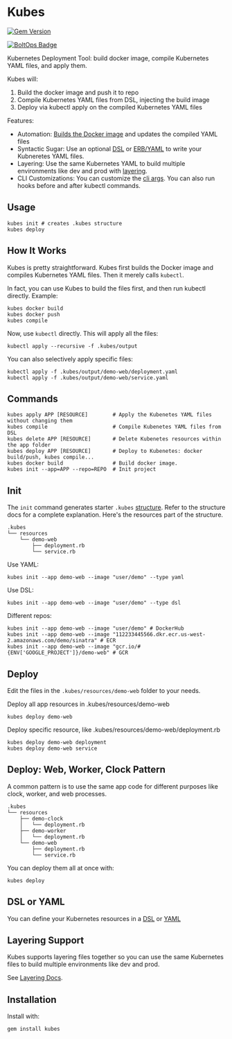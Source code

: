 # Kubes

[![Gem Version](https://badge.fury.io/rb/kubes.png)](http://badge.fury.io/rb/kubes)

[![BoltOps Badge](https://img.boltops.com/boltops/badges/boltops-badge.png)](https://www.boltops.com)

Kubernetes Deployment Tool: build docker image, compile Kubernetes YAML files, and apply them.

Kubes will:

1. Build the docker image and push it to repo
2. Compile Kubernetes YAML files from DSL, injecting the build image
3. Deploy via kubectl apply on the compiled Kubernetes YAML files

Features:

* Automation: [Builds the Docker image](docs/docker.md) and updates the compiled YAML files
* Syntactic Sugar: Use an optional [DSL](docs/dsl.md) or [ERB/YAML](docs/yaml.md) to write your Kubneretes YAML files.
* Layering: Use the same Kubernetes YAML to build multiple environments like dev and prod with [layering](docs/layering.md).
* CLI Customizations: You can customize the [cli args](docs/kubectl.md). You can also run hooks before and after kubectl commands.

## Usage

    kubes init # creates .kubes structure
    kubes deploy

## How It Works

Kubes is pretty straightforward. Kubes first builds the Docker image and compiles Kubernetes YAML files. Then it merely calls `kubectl`.

In fact, you can use Kubes to build the files first, and then run kubectl directly. Example:

    kubes docker build
    kubes docker push
    kubes compile

Now, use `kubectl` directly. This will apply all the files:

    kubectl apply --recursive -f .kubes/output

You can also selectively apply specific files:

    kubectl apply -f .kubes/output/demo-web/deployment.yaml
    kubectl apply -f .kubes/output/demo-web/service.yaml

## Commands

    kubes apply APP [RESOURCE]        # Apply the Kubenetes YAML files without changing them
    kubes compile                     # Compile Kubenetes YAML files from DSL
    kubes delete APP [RESOURCE]       # Delete Kubenetes resources within the app folder
    kubes deploy APP [RESOURCE]       # Deploy to Kubenetes: docker build/push, kubes compile...
    kubes docker build                # Build docker image.
    kubes init --app=APP --repo=REPO  # Init project

## Init

The `init` command generates starter `.kubes` [structure](docs/structure.md). Refer to the structure docs for a complete explanation. Here's the resources part of the structure.

    .kubes
    └── resources
        └── demo-web
            ├── deployment.rb
            └── service.rb

Use YAML:

    kubes init --app demo-web --image "user/demo" --type yaml

Use DSL:

    kubes init --app demo-web --image "user/demo" --type dsl

Different repos:

    kubes init --app demo-web --image "user/demo" # DockerHub
    kubes init --app demo-web --image "112233445566.dkr.ecr.us-west-2.amazonaws.com/demo/sinatra" # ECR
    kubes init --app demo-web --image "gcr.io/#{ENV['GOOGLE_PROJECT']}/demo-web" # GCR

## Deploy

Edit the files in the `.kubes/resources/demo-web` folder to your needs.

Deploy all app resources in .kubes/resources/demo-web

    kubes deploy demo-web

Deploy specific resource, like .kubes/resources/demo-web/deployment.rb

    kubes deploy demo-web deployment
    kubes deploy demo-web service

## Deploy: Web, Worker, Clock Pattern

A common pattern is to use the same app code for different purposes like clock, worker, and web processes.

    .kubes
    └── resources
        ├── demo-clock
        │   └── deployment.rb
        ├── demo-worker
        │   └── deployment.rb
        └── demo-web
            ├── deployment.rb
            └── service.rb

You can deploy them all at once with:

    kubes deploy

## DSL or YAML

You can define your Kubernetes resources in a [DSL](docs/dsl.md) or [YAML](docs/yaml.md)

## Layering Support

Kubes supports layering files together so you can use the same Kubernetes files to build multiple environments like dev and prod.

See [Layering Docs](docs/layering.md).

## Installation

Install with:

    gem install kubes
